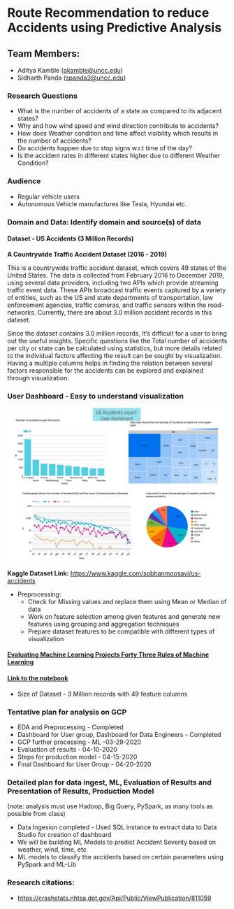 # Route Recommendation to reduce Accidents using Predictive Analysis

## Team Members:
- Aditya Kamble (akamble@uncc.edu)
- Sidharth Panda (spanda3@uncc.edu)


### Research Questions
  - What is the number of accidents of a state as compared to its adjacent states?
  - Why and how wind speed and wind direction contribute to accidents?
  - How does Weather condition and time affect visibility which results in the number of accidents?
  - Do accidents happen due to stop signs w.r.t time of the day?
  - Is the accident rates in different states higher due to different Weather Condition?

### Audience 
  - Regular vehicle users
  - Autonomous Vehicle manufactures like Tesla, Hyundai etc.  

### Domain and Data: Identify domain and source(s) of data
#### Dataset - US Accidents (3 Million Records)

**A Countrywide Traffic Accident Dataset (2016 - 2019)**

This is a countrywide traffic accident dataset, which covers 49 states of the United States. The data is collected from February 2016 to December 2019, using several data providers, including two APIs which provide streaming traffic event data. These APIs broadcast traffic events captured by a variety of entities, such as the US and state departments of transportation, law enforcement agencies, traffic cameras, and traffic sensors within the road-networks. Currently, there are about 3.0 million accident records in this dataset.

Since the dataset contains 3.0 million records, It’s difficult for a user to bring out the useful insights.
Specific questions like the Total number of accidents per city or state can be calculated using statistics, but more details related to the individual factors affecting the result can be sought by visualization.  Having a multiple columns helps in finding the relation between several factors responsible for the accidents can be explored and explained through visualization.

### User Dashboard - Easy to understand visualization
![image](US_Accidents_Report-UserDashboard.JPG)

**Kaggle Dataset Link:** https://www.kaggle.com/sobhanmoosavi/us-accidents

- Preprocessing:
  - Check for Missing values and replace them using Mean or Median of data
  - Work on feature selection among given features and generate new features using grouping and aggregation techniques
  - Prepare dataset features to be compatible with different types of visualization

#### [Evaluating Machine Learning Projects Forty Three Rules of Machine Learning](https://github.com/kbs-group-9/kbs-group-9.github.io/blob/master/Evaluating%20Machine%20Learning%20Projects_%20Forty%20Three%20Rules%20of%20Machine%20Learning.pdf)

#### [Link to the notebook](https://github.com/kbs-group-9/kbs-group-9.github.io/blob/master/notebooks/US%20Accidents%20-%20EDA.ipynb)

- Size of Dataset - 3 Million records with 49 feature columns

### Tentative plan for analysis on GCP
  - EDA and Preprocessing - Completed
  - Dashboard for User group, Dashboard for Data Engineers - Completed
  - GCP further processing - ML -03-29-2020
  - Evaluation of results - 04-10-2020
  - Steps for production model - 04-15-2020
  - Final Dashboard for User Group - 04-20-2020
  
### Detailed plan for data ingest, ML, Evaluation of Results and Presentation of Results, Production Model
(note:  analysis must use Hadoop, Big Query, PySpark, as many tools as possible from class)

  - Data Ingesion completed - Used SQL instance to extract data to Data Studio for creation of dashboard
  - We will be building ML Models to predict Accident Severity based on weather, wind, time, etc
  - ML models to classify the accidents based on certain parameters using PySpark and ML-Lib

### Research citations:
  - https://crashstats.nhtsa.dot.gov/Api/Public/ViewPublication/811059
